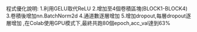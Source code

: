 
程式優化說明:
 1.利用GELU取代ReLU
 2.增加至4個卷積區塊(BLOCK1-BLOCK4)
 3.卷積後增加nn.BatchNorm2d
 4.通道數逐層增加
 5.增加dropout,每層dropout逐層增加
 ,在Colab使用GPU模式下,最終共跑80個epoch,acc_val達到63%
